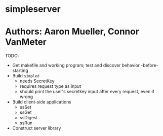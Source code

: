# simpleserver
Authors: Aaron Mueller, Connor VanMeter
=======
TODO:
* Get makefile and working program; test and discover behavior -before- starting
* Build `simpled`
	- needs SecretKey
	- requires request type as input
	- should print the user's secretkey input after every request, even if wrong
* Build client-side applications
	- ssSet
	- ssGet
	- ssDigest
	- ssRun
* Construct server library